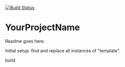 [![Build Status](https://travis-ci.com/linn/template.svg?token=tCfyrpfmKKcSxC72Y7mq&branch=master)](https://travis-ci.com/linn/template)

# YourProjectName

Readme goes here.

Initial setup: find and replace all instances of "template".

build
